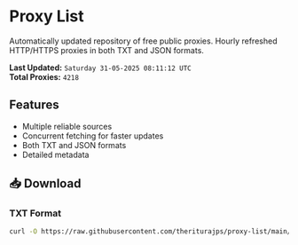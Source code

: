 # Proxy List

Automatically updated repository of free public proxies. Hourly refreshed HTTP/HTTPS proxies in both TXT and JSON formats.

**Last Updated:** `Saturday 31-05-2025 08:11:12 UTC`  
**Total Proxies:** `4218`

## Features
- Multiple reliable sources
- Concurrent fetching for faster updates
- Both TXT and JSON formats
- Detailed metadata

## 📥 Download

### TXT Format
```bash
curl -O https://raw.githubusercontent.com/theriturajps/proxy-list/main/proxies.txt